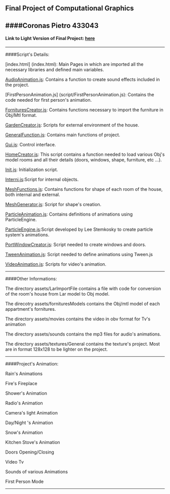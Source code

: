 Final Project of Computational Graphics
---------------------------------------

####Coronas Pietro
433043
---------------------------------------

#### Link to Light Version of Final Project: [here](http://PCoronas90.github.io/final_project/index.html)
---------------------------------------

####Script's Details:

[index.html] (index.html): Main Pages in which are imported all the necessary libraries and defined  main variables.

[AudioAnimation.js](script/AudioAnimation.js): Contains a function to create sound effects included in the project.

[FirstPersonAnimation.js] (script/FirstPersonAnimation.js): Contains the code needed for first person's animation.

[FornituresCreator.js](script/FornituresCreator.js/): Contains  functions necessary to import the furniture in Obj/Mtl format.

[GardenCreator.js](script/GardenCreator.js): Scripts for  external environment of the house.

[GeneralFunction.js](script/GeneralFunction.js): Contains  main functions of  project.

[Gui.js](script/Gui.js): Control interface.

[HomeCreator.js](script/HomeCreator.js): This script contains a function needed to load various Obj's model rooms and all their details (doors, windows, shape, furniture, etc ...).

[Init.js](script/Init.js): Initialization script.

[Interni.js](script/Interni.js):Script for internal objects.

[MeshFunctions.js](script/MeshFunctions.js): Contains functions for shape of each room of the house, both internal and external.

[MeshGenerator.js](script/MeshGenerator.js): Script for shape's creation.

[ParticleAnimation.js](script/ParticleAnimation.js): Contains  definitions of animations using ParticleEngine.

[ParticleEngine.js](script/ParticleEngine.js):Script developed by Lee Stemkosky to create particle system's animations. 

[PortWindowCreator.js](script/PortWindowCreator.js): Script needed to create windows and doors.
 
[TweenAnimation.js](script/TweenAnimation.js): Script needed to define animations using Tween.js

[VideoAnimation.js](script/VideoAnimation.js):  Scripts for video's animation.

----------------------------------------
####Other Informations:

The directory assets/LarImportFile contains a file with code for conversion of the room's house from Lar model to Obj model.

The direcotry assets/fornituresModels contains the Obj/mtl model of each appartment's fornitures.

The directory assets/movies contains the video in obv format for  Tv's animation

The directory assets/sounds contains the mp3 files for  audio's animations.

The directory assets/textures/General contains the texture's project. Most are in  format 128x128 to be lighter on the project.

---------------------------------------
####Project's Animation:

Rain's Animations

Fire's Fireplace

Shower's Animation

Radio's Animation

Camera's light Animation

Day/Night 's Animation

Snow's Animation

Kitchen Stove's Animation

Doors Opening/Closing

Video Tv

Sounds of various Animations

First Person Mode

-------------------------------------------------------------




